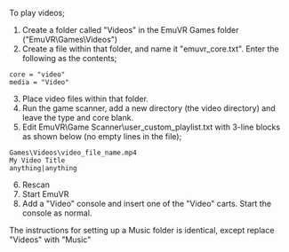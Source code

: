 To play videos;

1. Create a folder called "Videos" in the EmuVR Games folder ("EmuVR\Games\Videos")
2. Create a file within that folder, and name it "emuvr_core.txt". Enter the following as the contents;

```
core = "video"
media = "Video"
```

3. Place video files within that folder.
4. Run the game scanner, add a new directory (the video directory) and leave the type and core blank.
5. Edit EmuVR\Game Scanner\user_custom_playlist.txt with 3-line blocks as shown below (no empty lines in the file);

```
Games\Videos\video_file_name.mp4
My Video Title
anything|anything
```
6. Rescan
7. Start EmuVR
8. Add a "Video" console and insert one of the "Video" carts. Start the console as normal.

The instructions for setting up a Music folder is identical, except replace "Videos" with "Music"
